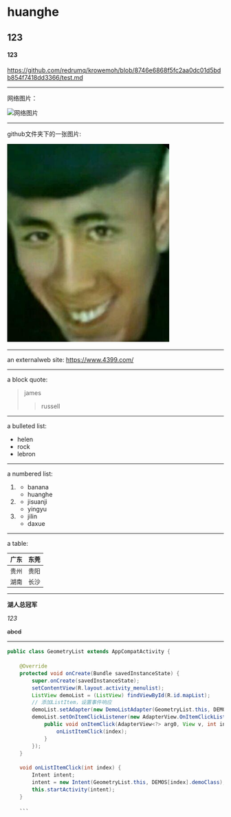 # huanghe
## 123
####  123



 https://github.com/redrumq/krowemoh/blob/8746e6868f5fc2aa0dc01d5bdb854f7418dd3366/test.md

---


网络图片：

![网络图片](http://i0.hdslb.com/bfs/article/125d882c379c965539fb528f31bdfc8c24713a82.jpg)



---


github文件夹下的一张图片:

![avatar](https://github.com/redrumq/krowemoh/blob/28e21ffb9dccee9695ac458110211afc440642c8/ddd.png)


---


an externalweb site:
<https://www.4399.com/>



---




a block quote:
> james
> > russell



---



 a bulleted list:
+ helen
+ rock
+ lebron



---



a numbered list:


1. 
    - banana
    - huanghe
    
2. 
    - jisuanji
    - yingyu
   
3. 
    - jilin
    - daxue

    
 ---
    
 


a table:

| 广东   | 东莞  |
|  ----  | ----  |
| 贵州  | 贵阳 |
|  湖南 | 长沙  |




---


**湖人总冠军**

*123*

~~abcd~~



---

```java
public class GeometryList extends AppCompatActivity {

    @Override
    protected void onCreate(Bundle savedInstanceState) {
        super.onCreate(savedInstanceState);
        setContentView(R.layout.activity_menulist);
        ListView demoList = (ListView) findViewById(R.id.mapList);
        // 添加ListItem，设置事件响应
        demoList.setAdapter(new DemoListAdapter(GeometryList.this, DEMOS));
        demoList.setOnItemClickListener(new AdapterView.OnItemClickListener() {
            public void onItemClick(AdapterView<?> arg0, View v, int index, long arg3) {
                onListItemClick(index);
            }
        });
    }

    void onListItemClick(int index) {
        Intent intent;
        intent = new Intent(GeometryList.this, DEMOS[index].demoClass);
        this.startActivity(intent);
    }
    
    ```
    
    
    



    








